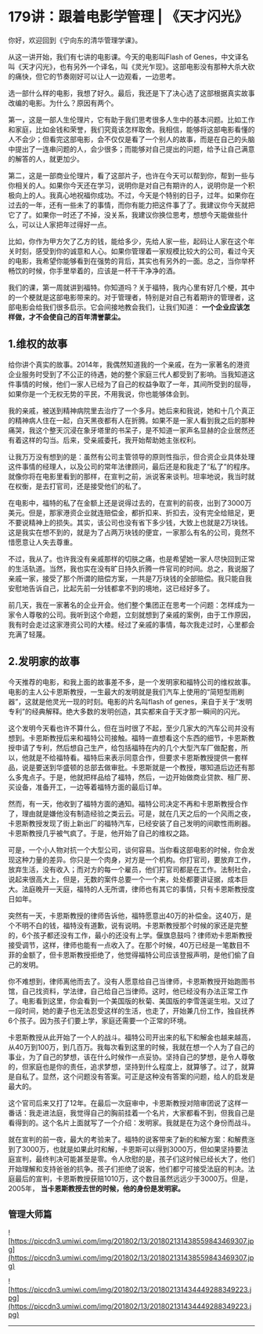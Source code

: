 # 179讲：跟着电影学管理 | 《天才闪光》

你好，欢迎回到《宁向东的清华管理学课》。

从这一讲开始，我们有七讲的电影课。今天的电影叫Flash of Genes，中文译名叫《天才闪光》，也有另外一个译名，叫《灵光乍现》。这部电影没有那种大杀大砍的痛快，但它的节奏刚好可以让人一边观看，一边思考。

选一部什么样的电影，我想了好久。最后，我还是下了决心选了这部根据真实故事改编的电影。为什么？原因有两个。

第一，这是一部人生伦理片，它有助于我们思考很多人生中的基本问题。比如工作和家庭，比如金钱和荣誉，我们究竟该怎样取舍。我相信，能够将这部电影看懂的人不会少；但看完这部电影，会不仅仅是看了一个别人的故事，而是在自己的头脑中提出了一连串问题的人，会少很多；而能够对自己提出的问题，给予让自己满意的解答的人，就更加少。

第二，这是一部商业伦理片，看了这部片子，也许在今天可以帮到你，帮到一些与你相关的人。如果你今天还在学习，说明你是对自己有期许的人，说明你是一个积极向上的人。我真心地祝福你成功。不过，今天是个特别的日子，过年。如果你在过去的一年，还有一些未了的事情，而你有能力把这件事了了。我建议你今天就把它了了。如果你一时还了不掉，没关系，我建议你换位思考，想想今天能做些什么，可以让人家把年过得好一点。

比如，你作为甲方欠了乙方的钱，能给多少，先给人家一些，起码让人家在这个年关时刻，感受到你的诚意和人心。如果你管理着一家规模比较大的公司，看过今天的电影，我希望你能够看到在强势的背后，其实也有另外的一面。总之，当你举杯畅饮的时候，你手里举着的，应该是一杯干干净净的酒。

我们的课，第一周就讲到福特。你知道吗？关于福特，我内心里有好几个梗，其中的一个梗就是这部电影带来的。对于管理者，特别是对自己有着期许的管理者，这部电影会给我们很多启示。它会间接地教会我们，让我们知道： **一个企业应该怎样做，才不会使自己的百年清誉蒙尘。**

## 1.维权的故事

给你讲个真实的故事。2014年，我偶然知道我的一个亲戚，在为一家著名的港资企业服务时受到了不公正的待遇，她的整个家庭三代人都受到了影响。当我知道这件事情的时候，他们一家人已经为了自己的权益争取了一年，其间所受到的屈辱，如果你是一个无权无势的平民，不用我说，你也能够体会到。

我的亲戚，被送到精神病院里去治疗了一个多月。她后来和我说，她和十几个真正的精神病人住在一起，白天黑夜都有人在折腾。如果不是一家人看到我之后的那种痛哭，我这个整天沉浸在象牙塔里的书呆子，是不知道一家声名显赫的企业居然还有着这样的勾当。后来，受亲戚委托，我开始帮助她主张权利。

让我万万没有想到的是：虽然有公司主管领导的原则性指示，但合资企业具体处理这件事情的经理人，以及公司的常年法律顾问，最后还是和我走了“私了”的程序。就像你将在电影里看到的那样，在宣判之前，派说客来谈判。坦率地说，我当时就在权衡，是去打官司，还是接受他们的私了。

在电影中，福特的私了在金额上还是说得过去的，在宣判的前夜，出到了3000万美元。但是，那家港资企业就连赔偿金，都折扣来、折扣去，没有完全给赔足，更不要说精神上的损失。其实，该公司也没有省下多少钱，大致上也就是2万块钱。这是我实在想不到的，就是为了占两万块钱的便宜，一家那么有名的公司，竟然不惜愿意让人失去尊重。

不过，我从了。也许我没有亲戚那样的切肤之痛，也是希望她一家人尽快回到正常的生活轨道。当然，我也实在没有旷日持久折腾一件官司的时间。总之，我说服了亲戚一家，接受了那个所谓的赔偿方案，一共是7万块钱的全部赔偿。我只能自我安慰地告诉自己，比起先前一分钱都拿不到的境地，这已经好多了。

前几天，我在一家著名的企业开会。他们整个集团正在思考一个问题：怎样成为一家令人尊敬的公司。我听到这个命题，立刻就想到了亲戚的案例，由于工作原因，我有时会走过这家港资公司的大楼。经过了亲戚的事情，每次我走过时，心里都会充满了轻蔑。

## 2.发明家的故事

今天推荐的电影，和我上面的故事差不多，是一个发明家和福特公司的维权故事。电影的主人公卡恩斯教授，一生最大的发明就是我们汽车上使用的“简短型雨刷器”，这就是他灵光一现的时刻。电影的片名叫flash of genes，来自于关于“发明专利”的经典解释。绝大多数的发明创造，其实都来自于天才那一瞬间的闪光。

这个发明今天看也许不算什么，但在当时很了不起，至少几家大的汽车公司并没有想到。卡恩斯教授后来和福特公司接触。福特一直想看这个东西的细节，卡恩斯教授申请了专利，然后想自己生产，给包括福特在内的几个大型汽车厂做配套，所以，他就是不给福特看。福特后来表示同意合作，但要求卡恩斯教授提供一套样品，说是要送到华盛顿的总部去做审批。卡恩斯就是一个教授，哪知道后边还有那么多鬼点子。于是，他就把样品给了福特，然后，一边开始做商业贷款、租厂房、买设备，准备开工，一边等着福特方面的最后订单。

然而，有一天，他收到了福特方面的通知。福特公司决定不再和卡恩斯教授合作了，理由就是嫌他没有制造经验之类云云。可是，就在几天之后的一个风雨之夜，卡恩斯教授发现了街上新出厂的福特汽车，已经安装了自己发明的间歇性雨刷器。卡恩斯教授几乎被气疯了。于是，他开始了自己的维权之路。

可是，一个小人物对抗一个大型公司，谈何容易。当你看这部电影的时候，你会发现这种力量的差异。你只是一个肉身，对方是一个机构。你打官司，要放弃工作，放弃生活，没有收入；而对方的每一个雇员，他们打官司都是在工作。法制社会，说起来很高大上，但是，无数的案件总要一个一个来，处处都要讲证据，成本巨大。法庭晚开一天庭，福特的人无所谓，律师也有其它的事情，只有卡恩斯教授度日如年。

突然有一天，卡恩斯教授的律师告诉他，福特愿意出40万的补偿金。这40万，是个不明不白的钱，福特没有道歉，说有说明。卡恩斯教授那个时候的家还是完整的，6个孩子都还没有工作，最小的还没有上学。偃旗息鼓吗？律师劝卡恩斯教授接受调节，这样，律师也能有一点收入了。在那个时候，40万已经是一笔数目不菲的金额了，但卡恩斯教授拒绝了，他觉得福特公司应该登报声明，是他们偷了自己的发明。

你不难想到，律师离他而去了。没有人愿意给自己当律师，卡恩斯教授开始跑图书馆，自己找资料，学法律，自己给自己当律师。这时，他已经没有办法正常工作了。电影看到这里，你会看到一个美国版的秋菊、美国版的李雪莲诞生啦。又过了一段时间，她的妻子也无法忍受这样的生活，也走了，开始兼几份工作，独自抚养6个孩子。因为孩子们要上学，家庭还需要一个正常的环境。

卡恩斯教授从此开始了一个人的战斗。福特公司开出来的私下和解金也越来越高，从40万到100万，到几百万。我每次看到这里的时候，我就在想一个人为了自己的事业，为了自己的梦想，该在什么时候作一点妥协。坚持自己的梦想，是令人尊敬的，但家庭也是你的责任，追求梦想，坚持到什么程度上，就算够了。过了，就算是自私了。显然，这个问题没有答案。可正是这种没有答案的问题，给人的启发是最大的。

这个官司后来又打了12年。在最后一次庭审中，卡恩斯教授对陪审团说了这样一番话：我走进法庭，我觉得自己的胸前挂着一个名片，大家都看不到，但我自己是看得到的。这个名片上面就写了一个介绍：发明家。我就是在为这个身份而战斗。

就在宣判的前一夜，最大的考验来了。福特的说客带来了新的和解方案：和解费涨到了3000万，也就是如果此时和解，卡恩斯可以得到3000万，但如果坚持要法庭宣判，最终判决可能甚至是零。令人欣慰的是，孩子们这时候已经长大了，他们开始理解和支持爸爸的抗争。孩子们拒绝了说客，他们都宁可接受法庭的判决。法庭最后的宣判，卡恩斯教授获赔1010万，这个数目虽然远远少于3000万。但是，2005年， **当卡恩斯教授去世的时候，他的身份是发明家。**

## `管理大师篇`

![https://piccdn3.umiwi.com/img/201802/13/201802131438559843469307.jpg](https://piccdn3.umiwi.com/img/201802/13/201802131438559843469307.jpg)

![https://piccdn3.umiwi.com/img/201802/13/201802131434449288349223.jpg](https://piccdn3.umiwi.com/img/201802/13/201802131434449288349223.jpg)

---
